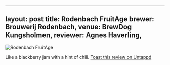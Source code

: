 
---
layout: post
title:  Rodenbach FruitAge
brewer: Brouwerij Rodenbach,
venue: BrewDog Kungsholmen,
reviewer: Agnes Haverling,
---
![Rodenbach FruitAge](null)

Like a blackberry jam with a hint of chili.
[Toast this review on Untappd](https://untappd.com/user/StoutEmpire/checkin/848891873)
